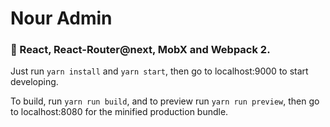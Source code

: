 # Nour Admin

### :tada: React, React-Router@next, MobX and Webpack 2.


Just run `yarn install` and `yarn start`, then go to localhost:9000 to start developing.

To build, run `yarn run build`, and to preview run `yarn run preview`, then go
to localhost:8080 for the minified production bundle.
